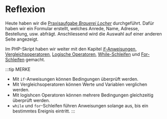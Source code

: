 # Reflexion

Heute haben wir die [Praxisaufgabe *Brauerei Locher*](./auftrag#2-praxisaufgabe-brauerei-locher) durchgeführt. Dafür haben wir ein Formular erstellt, welches Anrede, Name, Adresse, Bestellung, usw. abfrägt. Anschliessend wird die Auswahl auf einer anderen Seite angezeigt.

Im PHP-Skript haben wir weiter mit den Kapitel [if-Anweisungen](./auftrag#11-if-anweisungen), [Vergleichsoperatoren](./auftrag#12-vergleichsoperatoren), [Logische Operatoren](./auftrag#13-logische-operatoren), [While-Schleifen](./auftrag#14-while-schleife) und [For-Schleifen](./auftrag#15-for-schleife) gemacht.

:::tip MERKE
- Mit `if`-Anweisungen können Bedingungen überprüft werden.
- Mit Vergleichsoperatoren können Werte und Variablen verglichen werden.
- Mit logishcen Operatoren können mehrere Bedingungen gleichzeitig überprüft werden.
- `while` und `for`-Schleifen führen Anweisungen solange aus, bis ein bestimmtes Ereignis eintritt.
:::